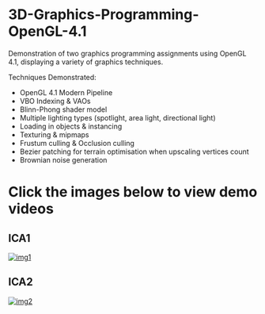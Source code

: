 # 3D-Graphics-Programming-OpenGL-4.1
Demonstration of two graphics programming assignments using OpenGL 4.1, displaying a variety of graphics techniques.

Techniques Demonstrated:
- OpenGL 4.1 Modern Pipeline
- VBO Indexing & VAOs
- Blinn-Phong shader model
- Multiple lighting types (spotlight, area light, directional light)
- Loading in objects & instancing
- Texturing & mipmaps
- Frustum culling & Occlusion culling
- Bezier patching for terrain optimisation when upscaling vertices count
- Brownian noise generation

Click the images below to view demo videos
====

ICA1
-----
[![img1](https://img.youtube.com/vi/kuvoFrRr6Zc/0.jpg)](https://www.youtube.com/watch?v=kuvoFrRr6Zc)

ICA2
-----
[![img2](https://img.youtube.com/vi/X6rXm5Oanbs/0.jpg)](https://www.youtube.com/watch?v=X6rXm5Oanbs)
